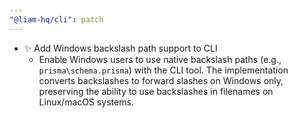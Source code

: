 ```yaml
---
"@liam-hq/cli": patch
---
```


- ✨ Add Windows backslash path support to CLI
    - Enable Windows users to use native backslash paths (e.g., `prisma\schema.prisma`) with the CLI tool. The implementation converts backslashes to forward slashes on Windows only, preserving the ability to use backslashes in filenames on Linux/macOS systems.